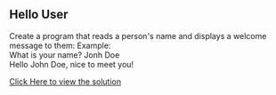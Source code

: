 ## Hello User

Create a program that reads a person's name and displays a welcome message to them:
   Example:<br>
   What is your name? Jonh Doe <br>
  Hello John Doe, nice to meet you! <br>

[Click Here to view the solution](https://github.com/davi-p-oliveira-11/JavaScriptCodeHub/blob/main/Challenges/Average-of-Two/solution.js)

